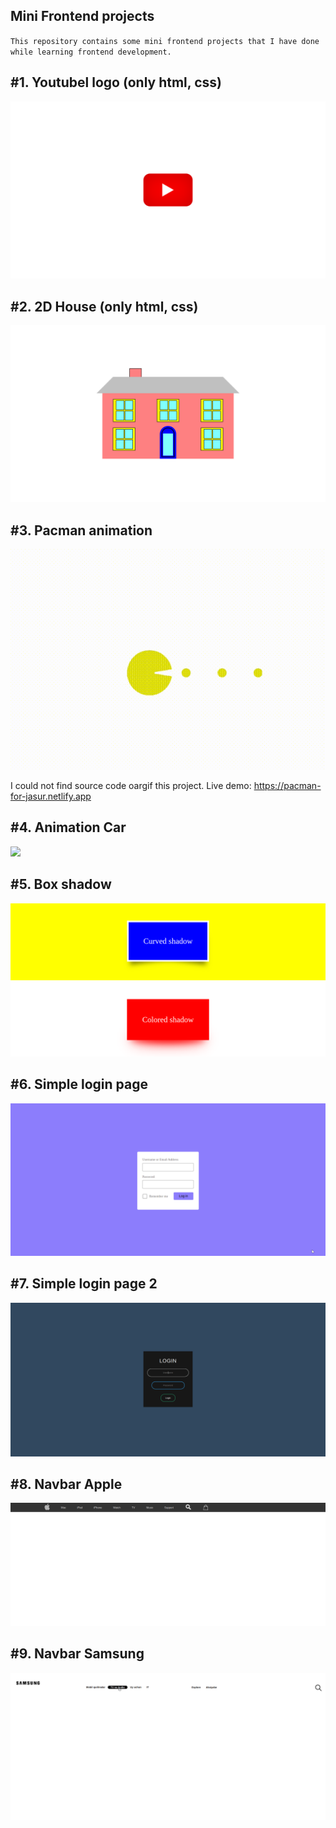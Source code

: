 Mini Frontend projects
---


`This repository contains some mini frontend projects that I have done while learning frontend development.`


#1. Youtubel logo (only html, css)
---
![](Youtube%20logo(only%20html,%20css)/output.png)

#2. 2D House (only html, css)
---
![](2d%20house/image.png)

#3. Pacman animation
---
![](pacman/pacman.gif)

I could not find source code oargif this project. Live demo: https://pacman-for-jasur.netlify.app

#4. Animation Car
---
![](animation_car/animation_car.gif)

#5. Box shadow
---
![](Box%20shadow/img.png)

#6. Simple login page
---
![](Simple%20login%20page/img.png)

#7. Simple login page 2
---
![](Simple%20login%20page%202/img.png)

#8. Navbar Apple
---
![](Navbar%20apple/img.png)

#9. Navbar Samsung
---
![](Navbar%20samsung/img.png)